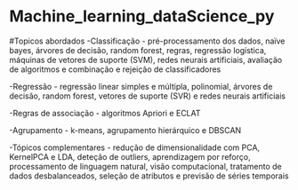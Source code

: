 # Machine_learning_dataScience_py

#Topicos abordados
 -Classificação - pré-processamento dos dados, naïve bayes, árvores de decisão, random forest, regras, regressão logística, máquinas de vetores de suporte (SVM), redes neurais artificiais, avaliação de algoritmos e combinação e rejeição de classificadores

 -Regressão - regressão linear simples e múltipla, polinomial, árvores de decisão, random forest, vetores de suporte (SVR) e redes neurais artificiais

 -Regras de associação - algoritmos Apriori e ECLAT

 -Agrupamento - k-means, agrupamento hierárquico e DBSCAN

 -Tópicos complementares - redução de dimensionalidade com PCA, KernelPCA e LDA, deteção de outliers, aprendizagem por reforço, processamento de linguagem natural, visão computacional, tratamento de dados desbalanceados, seleção de atributos e previsão de séries temporais
